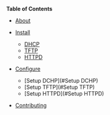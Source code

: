 **Table of Contents**

<!-- toc -->

- [About](#about)
- [Install](#Install)
  * [DHCP](#dhcp)
  * [TFTP](#tftp)
  * [HTTPD](#httpd)
  
- [Configure](#Configure)
  * [Setup DCHP](#Setup DCHP)
  * [Setup TFTP](#Setup TFTP)
  * [Setup HTTPD](#Setup HTTPD)
- [Contributing](#contributing)
<!-- tocstop -->
